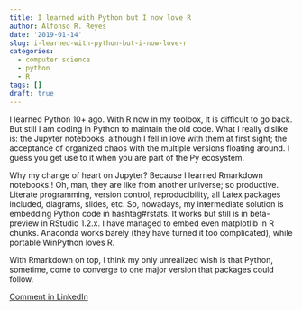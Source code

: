 ```yaml
---
title: I learned with Python but I now love R
author: Alfonso R. Reyes
date: '2019-01-14'
slug: i-learned-with-python-but-i-now-love-r
categories:
  - computer science
  - python
  - R
tags: []
draft: true
---
```


I learned Python 10+ ago.  With R now in my toolbox, it is difficult to go back. But still I am coding in Python to maintain the old code. What I really dislike is: the Jupyter notebooks, although I fell in love with them at first sight; the acceptance of organized chaos with the multiple versions floating around. I guess you get use to it when you are part of the Py ecosystem. 

Why my change of heart on Jupyter? Because I learned Rmarkdown notebooks.! Oh, man, they are like from another universe; so productive. Literate programming, version control, reproducibility, all Latex packages included, diagrams, slides, etc. 
So, nowadays, my intermediate solution is embedding Python code in hashtag#rstats. It works but still is in beta-preview in RStudio 1.2.x. I have managed to embed even matplotlib in R chunks. Anaconda works barely (they have turned it too complicated), while portable WinPython loves R. 

With Rmarkdown on top, I think my only unrealized wish is that Python, sometime, come to converge to one major version that packages could follow.

[Comment in LinkedIn](https://www.linkedin.com/feed/update/urn:li:activity:6490728647710826496?commentUrn=urn%3Ali%3Acomment%3A%28activity%3A6490728647710826496%2C6490752799092113408%29)
